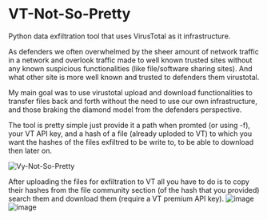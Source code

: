 # VT-Not-So-Pretty

Python data exfiltration tool that uses VirusTotal as it infrastructure.

As defenders we often overwhelmed by the sheer amount of network traffic in a network and overlook traffic made to well known trusted sites without any known suspicious functionalities (like file/software sharing sites). And what other site is more well known and trusted to defenders them virustotal.  

My main goal was to use virustotal upload and download functionalities to transfer files back and forth without the need to use our own infrastructure, and those braking the diamond model from the defenders perspective. 

The tool is pretty simple just provide it a path when promted (or using -f), your VT API key, and a hash of a file (already uploded to VT) to which you want the hashes of the files exfiltred to be write to, to be able to download then later on.    

![Vy-Not-So-Pretty](https://github.com/user-attachments/assets/780fec17-50da-4aef-a91e-d3682be5c573)

After uploading the files for exfiltration to VT all you have to do is to copy their hashes from the file community section (of the hash that you provided) search them and download them (require a VT premium API key).
![image](https://github.com/user-attachments/assets/5eb0067c-72bf-4628-bb7f-d9dfec508649)
![image](https://github.com/user-attachments/assets/89ff0f8f-73c1-49dd-bc49-eb98732a74d7)
